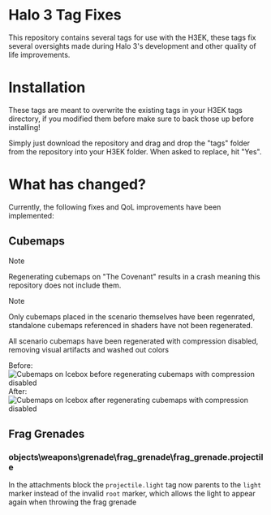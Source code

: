 # Halo 3 Tag Fixes
This repository contains several tags for use with the H3EK, these tags fix several oversights made during Halo 3's development and other quality of life improvements.

# Installation
These tags are meant to overwrite the existing tags in your H3EK tags directory, if you modified them before make sure to back those up before installing!

Simply just download the repository and drag and drop the "tags" folder from the repository into your H3EK folder. When asked to replace, hit "Yes".


# What has changed?
Currently, the following fixes and QoL improvements have been implemented:

## Cubemaps
> [!NOTE]
> 
> Regenerating cubemaps on "The Covenant" results in a crash meaning this repository does not include them.
>

> [!NOTE]
> 
> Only cubemaps placed in the scenario themselves have been regenrated, standalone cubemaps referenced in shaders have not been regenerated.
> 

All scenario cubemaps have been regenerated with compression disabled, removing visual artifacts and washed out colors

Before:
![Cubemaps on Icebox before regenerating cubemaps with compression disabled](assets/cubemaps_turf_before.png)
After:
![Cubemaps on Icebox after regenerating cubemaps with compression disabled](assets/cubemaps_turf_after.png)


## Frag Grenades

### objects\weapons\grenade\frag_grenade\frag_grenade.projectile
In the attachments block the `projectile.light` tag now parents to the `light` marker instead of the invalid `root` marker, which allows the light to appear again when throwing the frag grenade

[def]: https://myoctocat.com/assets/images/a-octocat.svg